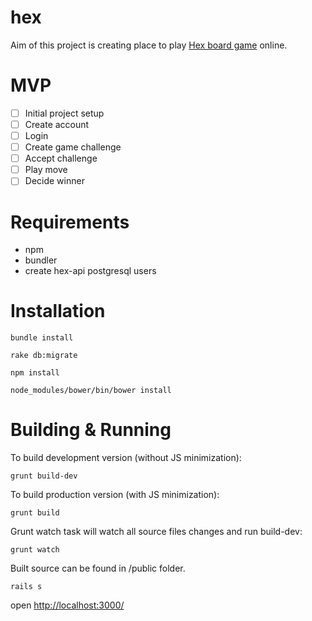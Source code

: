 hex
===

Aim of this project is creating place to play [Hex board game](http://en.wikipedia.org/wiki/Hex_(board_game)) online.

# MVP

- [ ] Initial project setup
- [ ] Create account
- [ ] Login
- [ ] Create game challenge
- [ ] Accept challenge
- [ ] Play move
- [ ] Decide winner

# Requirements

- npm
- bundler
- create hex-api postgresql users

# Installation

```
bundle install

rake db:migrate

npm install

node_modules/bower/bin/bower install
```

# Building & Running

To build development version (without JS minimization):

```
grunt build-dev
```

To build production version (with JS minimization):

```
grunt build
```

Grunt watch task will watch all source files changes and run build-dev:

```
grunt watch
```

Built source can be found in /public folder.

```
rails s
```

open [http://localhost:3000/](http://localhost:3000/)
